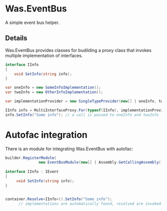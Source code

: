 # Was.EventBus
A simple event bus helper.

## Details
Was.EventBus provides classes for budilding a proxy class that invokes multiple implementation of interfaces.

``` c#
interface IInfo
{
    void SetInfo(string info);
}

var oneInfo = new SomeInfoImplementation();
var twoInfo = new OtherInfoImplementation();

var implementationProvider = new SingleTypeProvider(new[] { oneInfo, twoInfo }, typeof(IInfo));

IInfo info = MultiInterfaceProxy.For(typeof(IInfo), implementationProvider);
info.SetInfo("Some info"); // a call is passed to oneInfo and twoInfo - both are called.

```

# Autofac integration
There is an module for integrating Was.EventBus with autofac:
``` c#
builder.RegisterModule(
			   new EventBusModule(new[] { Assembly.GetCallingAssembly() })); // assemblies to search types for
			   
interface IInfo : IEvent
{
     void SetInfo(string info);
}


container.Resolve<IInfo>().SetInfo("Some info"); 
      // implementations are automatically found, resolved are invoked.
```
